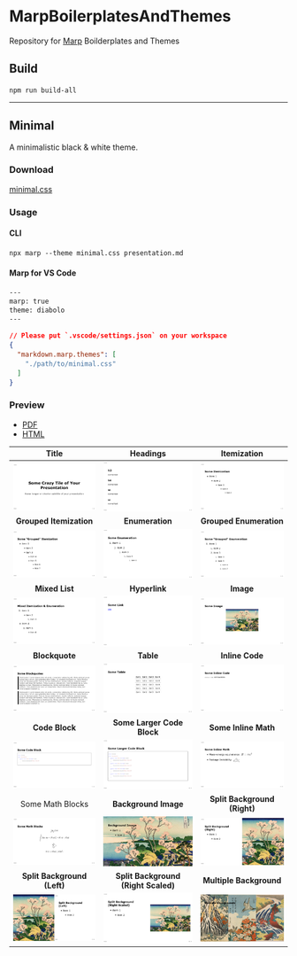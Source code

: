 # MarpBoilerplatesAndThemes
Repository for [Marp](https://marp.app) Boilderplates and Themes

##  Build

```
npm run build-all
```

---

## Minimal

A minimalistic black & white theme.

### Download

[minimal.css](./themes/minimal.css)

### Usage

#### CLI

```
npx marp --theme minimal.css presentation.md
```

#### Marp for VS Code

```
---
marp: true
theme: diabolo
---
```

```json
// Please put `.vscode/settings.json` on your workspace
{
  "markdown.marp.themes": [
    "./path/to/minimal.css"
  ]
}
```

### Preview

* [PDF](./previews/minimal/slides.pdf)
* [HTML](./previews/minimal/slides.html)

|**Title**|**Headings**|**Itemization**|
|:-:|:-:|:-:|
|<img src="./previews/minimal/png/slides.001.png" width="200"/>|<img src="./previews/minimal/png/slides.002.png" width="200"/>|<img src="./previews/minimal/png/slides.003.png" width="200"/>|
|**Grouped Itemization**|**Enumeration**|**Grouped Enumeration**|
|<img src="./previews/minimal/png/slides.004.png" width="200"/>|<img src="./previews/minimal/png/slides.005.png" width="200"/>|<img src="./previews/minimal/png/slides.006.png" width="200"/>|
|**Mixed List**|**Hyperlink**|**Image**|
|<img src="./previews/minimal/png/slides.007.png" width="200"/>|<img src="./previews/minimal/png/slides.008.png" width="200"/>|<img src="./previews/minimal/png/slides.009.png" width="200"/>|
|**Blockquote**|**Table**|**Inline Code**|
|<img src="./previews/minimal/png/slides.010.png" width="200"/>|<img src="./previews/minimal/png/slides.011.png" width="200"/>|<img src="./previews/minimal/png/slides.012.png" width="200"/>|
|**Code Block**|**Some Larger Code Block**|**Some Inline Math**|
|<img src="./previews/minimal/png/slides.013.png" width="200"/>|<img src="./previews/minimal/png/slides.014.png" width="200"/>|<img src="./previews/minimal/png/slides.015.png" width="200"/>|
|Some Math Blocks|**Background Image**|**Split Background (Right)**|
|<img src="./previews/minimal/png/slides.016.png" width="200"/>|<img src="./previews/minimal/png/slides.017.png" width="200"/>|<img src="./previews/minimal/png/slides.018.png" width="200"/>|
|**Split Background (Left)**|**Split Background (Right Scaled)**|**Multiple Background**|
|<img src="./previews/minimal/png/slides.019.png" width="200"/>|<img src="./previews/minimal/png/slides.020.png" width="200"/>|<img src="./previews/minimal/png/slides.021.png" width="200"/>|